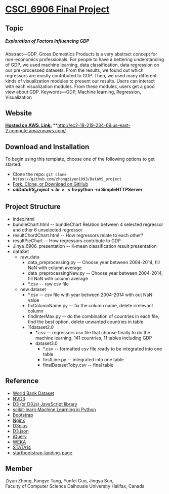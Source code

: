 # [CSCI_6906 Final Project](https://github.com/zhongziyun1993/DataVS_project)

## Topic
##### Exploration of Factors Influencing GDP
Abstract—GDP, Gross Domestics Products is a very abstract concept for non-economics professionals. For people to have a bettering understanding of GDP, we used machine learning, data classification, data regression on our pre-processed datasets. From the results, we found out which regressors are mostly contributed to GDP. Then, we used many different kinds of visualization modules to present our results. Users can interact with each visualization modules. From these modules, users get a good view about GDP.
Keywords—GDP, Machine learning, Regression, Visualization



## Website
**[Hosted on AWS, Link:](http://ec2-18-219-234-69.us-east-2.compute.amazonaws.com/)**
**http://ec2-18-219-234-69.us-east-2.compute.amazonaws.com/




## Download and Installation

To begin using this template, choose one of the following options to get started:
* Clone the repo: `git clone https://github.com/zhongziyun1993/DataVS_project`
* [Fork, Clone, or Download on GitHub](https:https://github.com/zhongziyun1993/DataVS_project)
* **$cd DataVS_project <br><h>$python -m SimpleHTTPServer**



## Project Structure
* index.html
* bundleChart.html -- bundleChart Relation between 4 selected regressor and other 6 unselected regressor
* resultChordChart.html -- How regressors relate to each other?
* resultPieChart -- How regressors contribute to GDP
* Jinya_6906_presentation -- K-mean classification result presentation
* dataSet
    * raw_data 
        * data_preprocessing.py  -- Choose year between 2004-2014, fill NaN with column average
        * data_preprocessingNew.py --  Choose year between 2004-2014, fill NaN with column average
        * *.csv -- raw csv file  
    * new dataset
        * *.csv -- csv file with year between 2004-2014 with out NaN value
        * fixColumnName.py -- fix the column name, delete irrelevant column
        * findInterMax.py -- do the combination of countries in each file, find the best option, delete unwanted countries in table
        * 11dataset2.0
            * *.csv -- regressors csv file that choose finally to do the machine learning, 141 countries, 11 tables including GDP
            * dataset3.0
                * *.csv -- formatted csv file ready to be integrated into one table 
                * firstLine.py -- integrated into one table
                * finalDatasetToby.csv -- final table


## Reference
* [World Bank Dataset](http://databank.worldbank.org/data/home.aspx)
* [NVD3](https://github.com/novus/nvd3)
* [D3 (or D3.js) JavaScript library](https://github.com/d3/d3)
* [scikit-learn Machine Learning in Python](http://scikit-learn.org/stable/index.html)
* [Bootstrap](https://github.com/twbs/bootstrap)
* [Nginx](https://www.nginx.com/resources/wiki/)
* [D3plus](https://d3plus.org/)
* [D3.json](http://learnjsdata.com/read_data.html)
* [jQuery](https://jquery.com/)
* [WEKA](https://www.cs.waikato.ac.nz/ml/weka/)
* [STATA14](https://www.stata.com/stata14/)
* [startbootstrap-landing-page](https://github.com/BlackrockDigital/startbootstrap-landing-page)

## Member
Ziyun Zhong, Fangye Tang, Yunfei Guo, Jingya Sun,<br>
Faculty of Computer Science
Dalhousie University
Halifax, Canada
